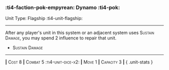 ### :ti4-faction-pok-empyrean: **Dynamo** :ti4-pok:

Unit Type: Flagship :ti4-unit-flagship:

---

After any player's unit in this system or an adjacent system uses <span style="font-variant:small-caps;">Sustain Damage</span>, you may spend 2 influence to repair that unit.

* <span style="font-variant:small-caps;">Sustain Damage</span> 

---

__|__ <span style="font-variant:small-caps;">Cost 8</span> __|__ <span style="font-variant:small-caps;">Combat 5 :ti4-unit-dice-x2:</span> __|__ <span style="font-variant:small-caps;">Move 1</span> __|__ <span style="font-variant:small-caps;">Capacity 3</span> __|__
{ .unit-stats }
